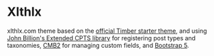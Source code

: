 # Xlthlx

xlthlx.com theme based on the [official Timber starter theme](https://github.com/timber/starter-theme), and using [John Billion's Extended CPTS library](https://github.com/johnbillion/extended-cpts) for registering post types and taxonomies, [CMB2](https://github.com/CMB2/CMB2) for managing custom fields, and [Bootstrap 5](https://github.com/twbs/bootstrap/tree/v5.0.0-beta1).
